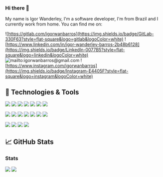 ### Hi there 👋
My name is Igor Wanderley, I'm a software developer, I'm from Brazil and I currently work from home.
You can find me on:

![https://gitlab.com/igorwanbarros](https://img.shields.io/badge/GitLab-330F63?style=flat-square&logo=gitlab&logoColor=white)
![https://www.linkedin.com/in/igor-wanderley-barros-2b48b6128](https://img.shields.io/badge/LinkedIn-0077B5?style=flat-square&logo=linkedin&logoColor=white)
![mailto:igorwanbarros@gmail.com](https://img.shields.io/badge/Gmail-D14836?style=flat-square&logo=gmail&logoColor=white)
![https://www.instagram.com/igorwanbarros](https://img.shields.io/badge/Instagram-E4405F?style=flat-square&logo=instagram&logoColor=white)

##

## 🔧 Technologies & Tools

![](https://img.shields.io/badge/OS-Linux-blue?style=flat-square&logo=linux&logoColor=white)
![](https://img.shields.io/badge/Editor-VSCode-blue?style=flat-square&logo=Visual-Studio-Code&logoColor=white)
![](https://img.shields.io/badge/Shell-Bash-blue?style=flat-square&logo=gnu-bash&logoColor=white)
![](https://img.shields.io/badge/Code-PHP-important?style=flat-square&logo=PHP&logoColor=white)
![](https://img.shields.io/badge/Code-JavaScript-important?style=flat-square&logo=JavaScript&logoColor=white)
![](https://img.shields.io/badge/Code-Html-important?style=flat-square&logo=html5&logoColor=white)
![](https://img.shields.io/badge/Code-Css-important?style=flat-square&logo=css3&logoColor=white)

![](https://img.shields.io/badge/Framework-Laravel-yellow?style=flat-square&logo=laravel&logoColor=white)
![](https://img.shields.io/badge/Framework-TypeScript-yellow?style=flat-square&logo=TypeScript&logoColor=white)
![](https://img.shields.io/badge/Framework-React-yellow?style=flat-square&logo=React&logoColor=white)
![](https://img.shields.io/badge/Tools-Node-success?style=flat-square&logo=Node.js&logoColor=white)
![](https://img.shields.io/badge/Tools-Docker-success?style=flat-square&logo=docker&logoColor=white)
![](https://img.shields.io/badge/Tools-Kubernetes-success?style=flat-square&logo=Kubernetes&logoColor=white)
![](https://img.shields.io/badge/Tools-Git-success?style=flat-square&logo=Git&logoColor=white)

![](https://img.shields.io/badge/DataBase-MySQL-blueviolet?style=flat-square&logo=mysql&logoColor=white)
![](https://img.shields.io/badge/DataBase-PostgreSQL-blueviolet?style=flat-square&logo=PostgreSQL&logoColor=white)
![](https://img.shields.io/badge/DataBase-PostgreSQL-blueviolet?style=flat-square&logo=PostgreSQL&logoColor=white)
![](https://img.shields.io/badge/DataBase-Microsoft_SQL_Server-blueviolet?style=flat-square&logo=MicrosoftSQLServer&logoColor=white)

## &#x1f4c8; GitHub Stats
<h3>Stats</h3>
<div>
  <a href="https://github.com/igorwanbarros"><img src="https://github-readme-stats.vercel.app/api?username=igorwanbarros&show_icons=true&theme=github_dark" /></a>
  <a href="https://github.com/igorwanbarros"><img src="https://github-readme-stats.vercel.app/api/top-langs/?username=igorwanbarros&layout=compact&theme=github_dark" /></a>
</div>
